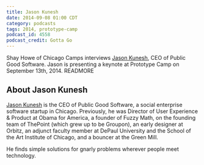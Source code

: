 ```yaml
---
title: Jason Kunesh
date: 2014-09-08 01:00 CDT
category: podcasts
tags: 2014, prototype-camp
podcast_id: 4558
podcast_credit: Gotta Go
---
```


Shay Howe of Chicago Camps interviews <a href="https://twitter.com/jdkunesh" rel="nofollow">Jason Kunesh</a>, CEO of Public Good Software. Jason is presenting a keynote at Prototype Camp on September 13th, 2014. READMORE

## About Jason Kunesh

<a href="http://jdkunesh.com/" rel="nofollow">Jason Kunesh</a> is the CEO of Public Good Software, a social enterprise software startup in Chicago. Previously, he was Director of User Experience &amp; Product at Obama for America, a founder of Fuzzy Math, on the founding team of ThePoint (which grew up to be Groupon), an early designer at Orbitz, an adjunct faculty member at DePaul University and the School of the Art Institute of Chicago, and a bouncer at the Green Mill.

He finds simple solutions for gnarly problems wherever people meet technology.
